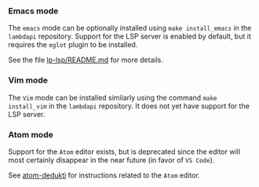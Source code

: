 ### Emacs mode

The `emacs` mode can be optionally installed using `make install_emacs` in the
`lambdapi` repository.  Support for the LSP server is enabled by default,  but
it requires the `eglot` plugin to be installed.

See the file [lp-lsp/README.md](lp-lsp/README.md) for more details.

### Vim mode

The `Vim` mode can be installed similarly using the command `make install_vim`
in the `lambdapi` repository. It does not yet have support for the LSP server.

### Atom mode

Support for the `Atom` editor exists,  but is deprecated since the editor will
most certainly disappear in the near future (in favor of `VS Code`).

See [atom-dedukti](https://github.com/Deducteam/atom-dedukti) for instructions
related to the `Atom` editor.
